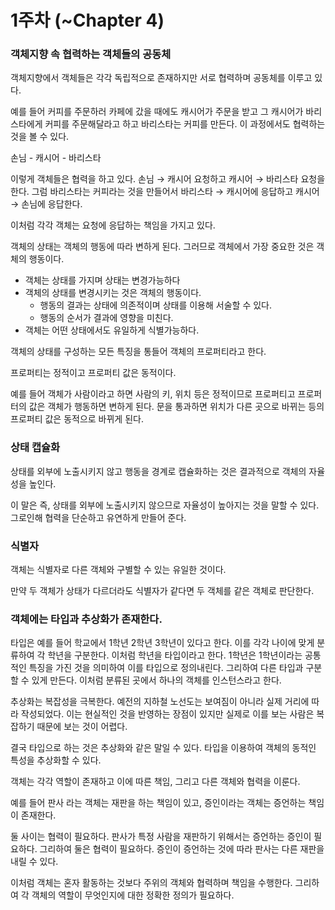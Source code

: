 # 1주차 (~Chapter 4)

### 객체지향 속 협력하는 객체들의 공동체

객체지향에서 객체들은 각각 독립적으로 존재하지만 서로 협력하며 공동체를 이루고 있다.

예를 들어 커피를 주문하러 카페에 갔을 때에도 캐시어가 주문을 받고 그 캐시어가 바리스타에게 커피를 주문해달라고 하고 바리스타는 커피를 만든다. 이 과정에서도 협력하는 것을 볼 수 있다.

손님 - 캐시어 - 바리스타 

이렇게 객체들은 협력을 하고 있다. 손님 → 캐시어 요청하고 캐시어 → 바리스타 요청을 한다. 그럼 바리스타는 커피라는 것을 만들어서 바리스타 → 캐시어에 응답하고 캐시어 → 손님에 응답한다.

이처럼 각각 객체는 요청에 응답하는 책임을 가지고 있다.

객체의 상태는 객체의 행동에 따라 변하게 된다. 그러므로 객체에서 가장 중요한 것은 객체의 행동이다.

- 객체는 상태를 가지며 상태는 변경가능하다
- 객체의 상태를 변경시키는 것은 객체의 행동이다.
    - 행동의 결과는 상태에 의존적이며 상태를 이용해 서술할 수 있다.
    - 행동의 순서가 결과에 영향을 미친다.
- 객체는 어떤 상태에서도 유일하게 식별가능하다.

객체의 상태를 구성하는 모든 특징을 통들어 객체의 프로퍼티라고 한다.

프로퍼티는 정적이고 프로퍼티 값은 동적이다. 

예를 들어 객체가 사람이라고 하면 사람의 키, 위치 등은 정적이므로 프로퍼티고 프로퍼터의 값은 객체가 행동하면 변하게 된다. 문을 통과하면 위치가 다른 곳으로 바뀌는 등의 프로퍼티 값은 동적으로 바뀌게 된다.

### 상태 캡슐화

상태를 외부에 노출시키지 않고 행동을 경계로 캡슐화하는 것은 결과적으로 객체의 자율성을 높인다.

이 말은 즉, 상태를 외부에 노출시키지 않으므로 자율성이 높아지는 것을 말할 수 있다. 그로인해 협력을 단순하고 유연하게 만들어 준다.

### 식별자

객체는 식별자로 다른 객체와 구별할 수 있는 유일한 것이다. 

만약 두 객체가 상태가 다르더라도 식별자가 같다면 두 객체를 같은 객체로 판단한다.

### 객체에는 타입과 추상화가 존재한다.

타입은 예를 들어 학교에서 1학년 2학년 3학년이 있다고 한다. 이를 각각 나이에 맞게 분류하여 각 학년을 구분한다. 이처럼 학년을 타입이라고 한다. 1학년은 1학년이라는 공통적인 특징을 가진 것을 의미하여 이를 타입으로 정의내린다. 그리하여 다른 타입과 구분할 수 있게 만든다. 이처럼 분류된 곳에서 하나의 객체를 인스턴스라고 한다.

추상화는 복잡성을 극복한다. 예전의 지하철 노선도는 보여짐이 아니라 실제 거리에 따라 작성되었다. 이는 현실적인 것을 반영하는 장점이 있지만 실제로 이를 보는 사람은 복잡하기 때문에 보는 것이 어렵다.

결국 타입으로 하는 것은 추상화와 같은 말일 수 있다. 타입을 이용하여 객체의 동적인 특성을 추상화할 수 있다. 

객체는 각각 역할이 존재하고 이에 따른 책임, 그리고 다른 객체와 협력을 이룬다.

예를 들어 판사 라는 객체는 재판을 하는 책임이 있고, 증인이라는 객체는 증언하는 책임이 존재한다. 

둘 사이는 협력이 필요하다. 판사가 특정 사람을 재판하기 위해서는 증언하는 증인이 필요하다. 그리하여 둘은 협력이 필요하다. 증인이 증언하는 것에 따라 판사는 다른 재판을 내릴 수 있다.

이처럼 객체는 혼자 활동하는 것보다 주위의 객체와 협력하며 책임을 수행한다. 그리하여 각 객체의 역할이 무엇인지에 대한 정확한 정의가 필요하다.